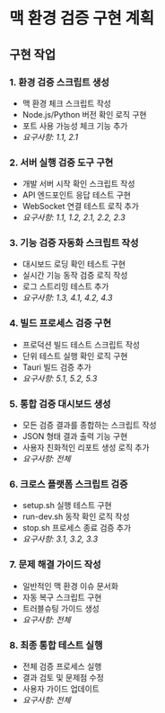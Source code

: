 # 맥 환경 검증 구현 계획

## 구현 작업

### 1. 환경 검증 스크립트 생성
- 맥 환경 체크 스크립트 작성
- Node.js/Python 버전 확인 로직 구현
- 포트 사용 가능성 체크 기능 추가
- _요구사항: 1.1, 2.1_

### 2. 서버 실행 검증 도구 구현
- 개발 서버 시작 확인 스크립트 작성
- API 엔드포인트 응답 테스트 구현
- WebSocket 연결 테스트 로직 추가
- _요구사항: 1.1, 1.2, 2.1, 2.2, 2.3_

### 3. 기능 검증 자동화 스크립트 작성
- 대시보드 로딩 확인 테스트 구현
- 실시간 기능 동작 검증 로직 작성
- 로그 스트리밍 테스트 추가
- _요구사항: 1.3, 4.1, 4.2, 4.3_

### 4. 빌드 프로세스 검증 구현
- 프로덕션 빌드 테스트 스크립트 작성
- 단위 테스트 실행 확인 로직 구현
- Tauri 빌드 검증 추가
- _요구사항: 5.1, 5.2, 5.3_

### 5. 통합 검증 대시보드 생성
- 모든 검증 결과를 종합하는 스크립트 작성
- JSON 형태 결과 출력 기능 구현
- 사용자 친화적인 리포트 생성 로직 추가
- _요구사항: 전체_

### 6. 크로스 플랫폼 스크립트 검증
- setup.sh 실행 테스트 구현
- run-dev.sh 동작 확인 로직 작성
- stop.sh 프로세스 종료 검증 추가
- _요구사항: 3.1, 3.2, 3.3_

### 7. 문제 해결 가이드 작성
- 일반적인 맥 환경 이슈 문서화
- 자동 복구 스크립트 구현
- 트러블슈팅 가이드 생성
- _요구사항: 전체_

### 8. 최종 통합 테스트 실행
- 전체 검증 프로세스 실행
- 결과 검토 및 문제점 수정
- 사용자 가이드 업데이트
- _요구사항: 전체_